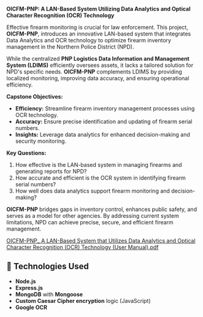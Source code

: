 **OICFM-PNP: A LAN-Based System Utilizing Data Analytics and Optical Character Recognition (OCR) Technology**  

Effective firearm monitoring is crucial for law enforcement. This project, **OICFM-PNP**, introduces an innovative LAN-based system that integrates Data Analytics and OCR technology to optimize firearm inventory management in the Northern Police District (NPD).  

While the centralized **PNP Logistics Data Information and Management System (LDIMS)** efficiently oversees assets, it lacks a tailored solution for NPD's specific needs. **OICFM-PNP** complements LDIMS by providing localized monitoring, improving data accuracy, and ensuring operational efficiency.  

**Capstone Objectives:**  
- **Efficiency:** Streamline firearm inventory management processes using OCR technology.  
- **Accuracy:** Ensure precise identification and updating of firearm serial numbers.  
- **Insights:** Leverage data analytics for enhanced decision-making and security monitoring.  

**Key Questions:**  
1. How effective is the LAN-based system in managing firearms and generating reports for NPD?  
2. How accurate and efficient is the OCR system in identifying firearm serial numbers?  
3. How well does data analytics support firearm monitoring and decision-making?  

**OICFM-PNP** bridges gaps in inventory control, enhances public safety, and serves as a model for other agencies. By addressing current system limitations, NPD can achieve precise, secure, and efficient firearm management.

[OICFM-PNP_ A LAN-Based System that Utilizes Data Analytics and Optical Character Recognition (OCR) Technology (User Manual).pdf](https://github.com/user-attachments/files/18464754/OICFM-PNP_.A.LAN-Based.System.that.Utilizes.Data.Analytics.and.Optical.Character.Recognition.OCR.Technology.User.Manual.pdf)



## 🚀 Technologies Used

- **Node.js**
- **Express.js**
- **MongoDB** with **Mongoose**
- **Custom Caesar Cipher encryption** logic (JavaScript)
- **Google OCR** 
